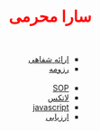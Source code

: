 <html>
<head>
<h1 style="color:red">
سارا محرمی
 
</h1>
<br/>
</head>
<body style="direction:rtl">

<ul style="direction:rtl" type="square">
<li style=" direction:rtl;" >
<a href="https://github.com/saramoharamee6880/PNU_3991_AR.github.io/blob/gh-pages/slide.pdf">ارائه شفاهی</a>
</li>
<li style=" direction:rtl;">
<a href="https://saramoharamee6880.github.io">رزومه</a>
</li>
<br/>
<li style=" direction:rtl;">
<a href="https://saramoharamee6880.github.io/Angizehname.html">SOP</a>
</li>

<li style=" direction:rtl;">
<a href="https://github.com/saramoharamee6880/PNU_3991_AR.github.io/blob/gh-pages/Ravesh.pdf ">لاتکس</a>
</li>
<li>
<a href="https://github.com/saramoharamee6880/PNU_3991_AR.github.io/blob/gh-pages/download-1.pdf">javascript</a>
</li>
<li style=" direction:rtl;">
  <a href="https://github.com/saramoharamee6880/PNU_3991_AR.github.io/blob/gh-pages/%D8%A7%D8%B1%D8%B2%DB%8C%D8%A7%D8%A8%DB%8C%20%D8%B1%D9%88%D8%B4%20%D9%BE%DA%98%D9%88%D9%87%D8%B4.pdf">ارزیابی </a>
  </li>

</ul>
</body>
</html>
